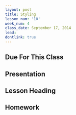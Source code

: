 ```yaml
---
layout: post
title: Styling
lesson_num: '10'
week_num: 4
class_date: September 17, 2014
lead: 
dontlink: true
---
```


## Due For This Class

## Presentation

## Lesson Heading
  
## Homework
